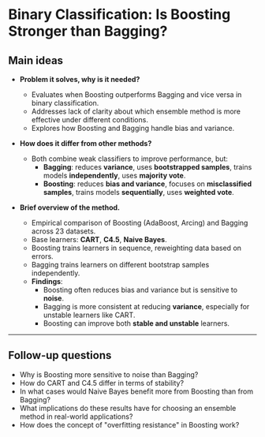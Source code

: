 # Binary Classification: Is Boosting Stronger than Bagging?

## Main ideas

- **Problem it solves, why is it needed?**
  - Evaluates when Boosting outperforms Bagging and vice versa in binary classification.
  - Addresses lack of clarity about which ensemble method is more effective under different conditions.
  - Explores how Boosting and Bagging handle bias and variance.

- **How does it differ from other methods?**
  - Both combine weak classifiers to improve performance, but:
    - **Bagging**: reduces **variance**, uses **bootstrapped samples**, trains models **independently**, uses **majority vote**.
    - **Boosting**: reduces **bias and variance**, focuses on **misclassified samples**, trains models **sequentially**, uses **weighted vote**.

- **Brief overview of the method.**
  - Empirical comparison of Boosting (AdaBoost, Arcing) and Bagging across 23 datasets.
  - Base learners: **CART**, **C4.5**, **Naive Bayes**.
  - Boosting trains learners in sequence, reweighting data based on errors.
  - Bagging trains learners on different bootstrap samples independently.
  - **Findings**:
    - Boosting often reduces bias and variance but is sensitive to **noise**.
    - Bagging is more consistent at reducing **variance**, especially for unstable learners like CART.
    - Boosting can improve both **stable and unstable** learners.

---

## Follow-up questions

- Why is Boosting more sensitive to noise than Bagging?
- How do CART and C4.5 differ in terms of stability?
- In what cases would Naive Bayes benefit more from Boosting than from Bagging?
- What implications do these results have for choosing an ensemble method in real-world applications?
- How does the concept of "overfitting resistance" in Boosting work?
